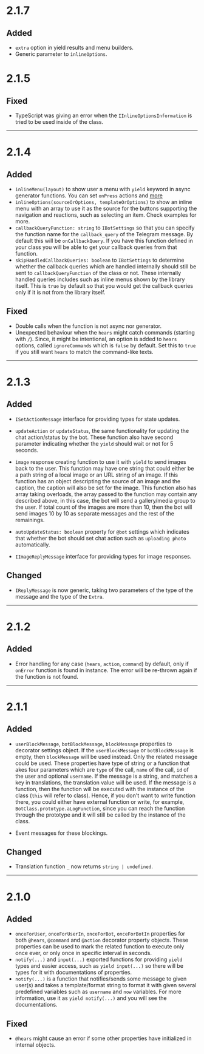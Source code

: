 # 2.1.7
## Added
- `extra` option in yield results and menu builders.
- Generic parameter to `inlineOptions`.

# 2.1.5
## Fixed
- TypeScript was giving an error when the `IInlineOptionsInformation` is tried
to be used inside of the class.

---
# 2.1.4
## Added
- `inlineMenu(layout)` to show user a menu with `yield` keyword in async
generator functions. You can set `onPress` actions and
[more](https://github.com/incetarik/telegram-inline-menu)
- `inlineOptions(sourceOrOptions, templateOrOptions)` to show an inline menu
with an array to use it as the source for the buttons supporting the navigation
and reactions, such as selecting an item. Check examples for more.
- `callbackQueryFunction: string` to `IBotSettings` so that you can specify
the function name for the `callback_query` of the Telegram message. By default
this will be `onCallbackQuery`. If you have this function defined in your class
you will be able to get your callback queries from that function.
- `skipHandledCallbackQueries: boolean` to `IBotSettings` to determine whether
the callback queries which are handled internally should still be sent to
`callbackQueryFunction` of the class or not. These internally handled queries
includes such as inline menus shown by the library itself. This is `true` by
default so that you would get the callback queries only if it is not from the
library itself.

## Fixed
- Double calls when the function is not async nor generator.
- Unexpected behaviour when the `hears` might catch commands
(starting with `/`). Since, it might be intentional, an option is added to
`hears` options, called `ignoreCommands` which is `false` by default. Set this
to `true` if you still want `hears` to match the command-like texts.

---
# 2.1.3
## Added
- `ISetActionMessage` interface for providing types for state updates.
- `updateAction` or `updateStatus`, the same functionality for updating the
chat action/status by the bot. These function also have second parameter
indicating whether the `yield` should wait or not for 5 seconds.

- `image` response creating function to use it with `yield` to send images back
to the user. This function may have one string that could either be a path
string of a local image or an URL string of an image. If this function has an
object descripting the source of an image and the caption, the caption will
also be set for the image. This function also has array taking overloads, the
array passed to the function may contain any described above, in this case, the
bot will send a gallery/media group to the user. If total count of the images
are more than 10, then the bot will send images 10 by 10 as separate messages
and the rest of the remainings.

- `autoUpdateStatus: boolean` property for `@bot` settings which indicates that
whether the bot should set chat action such as `uploading photo` automatically.
- `IImageReplyMessage` interface for providing types for image responses.

## Changed
- `IReplyMessage` is now generic, taking two parameters of the type of the
message and the type of the `Extra`.

---
# 2.1.2
## Added
- Error handling for any case (`hears`, `action`, `command`) by default, only
if `onError` function is found in instance. The error will be re-thrown again
if the function is not found.

---
# 2.1.1
## Added
- `userBlockMessage`, `botBlockMessage`, `blockMessage` properties to decorator
settings object. If the `userBlockMessage` or `botBlockMessage` is empty, then
`blockMessage` will be used instead. Only the related message could be used.
These properties have type of string or a function that akes four parameters
which are `type` of the call, `name` of the call, `id` of the user and optional
`username`.
If the message is a string, and matches a key in translations, the translation
value will be used. If the message is a function, then the function will be
executed with the instance of the class (`this` will refer to class). Hence, if
you don't want to write function there, you could either have external function
or write, for example, `BotClass.prototype.aLogFunction`, since you can reach
the function through the prototype and it will still be called by the instance
of the class.

- Event messages for these blockings.

## Changed
- Translation function `_` now returns `string | undefined`.

---
# 2.1.0
## Added
- `onceForUser`, `onceForUserIn`, `onceForBot`, `onceForBotIn` properties
for both `@hears`, `@command` and `@action` decorator property objects.
These properties can be used to mark the related function to execute only once
ever, or only once in specific interval in seconds.
- `notify(...)` and `input(...)` exported functions for providing `yield` types
and easier access, such as `yield input(...)` so there will be types for it
with documentations of properties.
- `notify(...)` is a function that notifies/sends some message to given user(s)
and takes a template/format string to format it with given several predefined
variables such as `username` and `now` variables. For more information, use
it as `yield notify(...)` and you will see the documentations.

## Fixed
- `@hears` might cause an error if some other properties have initialized in
internal objects.
